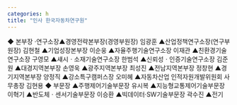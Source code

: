 ```yaml
---
categories: h
title: "인사 한국자동차연구원"
---
```

◆ 본부장 ·연구소장▲경영전략본부장(경영부원장) 임광훈 ▲산업정책연구소장(연구부원장) 김현철 ▲기업성장본부장 이순웅 ▲자율주행기술연구소장 이재관 ▲친환경기술연구소장 구영모 ▲섀시ㆍ소재기술연구소장 한범석 ▲신뢰성ㆍ인증기술연구소장 김준원 ▲대경지역본부장 손영욱 ▲광주지역본부장 최성진 ▲전남지역본부장 정창현 ▲경기지역본부장 양정직 ▲강소특구캠퍼스장 오미혜 ▲자동차산업 인적자원개발위원회 사무총장 김현용 ◆ 부문장 ▲주행제어기술부문장 유시복 ▲지능형교통제어기술부문장 이혁기 ▲반도체ㆍ센서기술부문장 이승환 ▲빅데이터·SW기술부문장 곽수진 ▲전기
